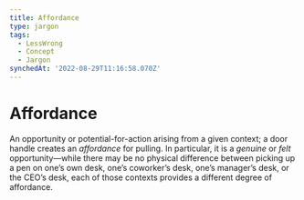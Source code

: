 ```yaml
---
title: Affordance
type: jargon
tags:
  - LessWrong
  - Concept
  - Jargon
synchedAt: '2022-08-29T11:16:58.070Z'
---
```


# Affordance

An opportunity or potential-for-action arising from a given context; a door handle creates an *affordance* for pulling. In particular, it is a *genuine* or *felt* opportunity—while there may be no physical difference between picking up a pen on one’s own desk, one’s coworker’s desk, one’s manager’s desk, or the CEO’s desk, each of those contexts provides a different degree of affordance.

 
